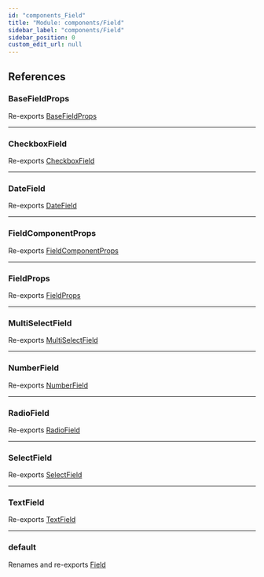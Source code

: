 ```yaml
---
id: "components_Field"
title: "Module: components/Field"
sidebar_label: "components/Field"
sidebar_position: 0
custom_edit_url: null
---
```


## References

### BaseFieldProps

Re-exports [BaseFieldProps](../interfaces/components_Field_Field_types.BaseFieldProps.md)

___

### CheckboxField

Re-exports [CheckboxField](components_Field_Field_extras.md#checkboxfield)

___

### DateField

Re-exports [DateField](components_Field_Field_extras.md#datefield)

___

### FieldComponentProps

Re-exports [FieldComponentProps](components_Field_Field_types.md#fieldcomponentprops)

___

### FieldProps

Re-exports [FieldProps](components_Field_Field_types.md#fieldprops)

___

### MultiSelectField

Re-exports [MultiSelectField](components_Field_Field_extras.md#multiselectfield)

___

### NumberField

Re-exports [NumberField](components_Field_Field_extras.md#numberfield)

___

### RadioField

Re-exports [RadioField](components_Field_Field_extras.md#radiofield)

___

### SelectField

Re-exports [SelectField](components_Field_Field_extras.md#selectfield)

___

### TextField

Re-exports [TextField](components_Field_Field_extras.md#textfield)

___

### default

Renames and re-exports [Field](components_Field_Field.md#field)
